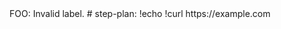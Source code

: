 <think>
FOO: Invalid label.
# step-plan: !echo
</think>

<act>
!curl https://example.com
</act>

<verify></verify>
<next></next>
